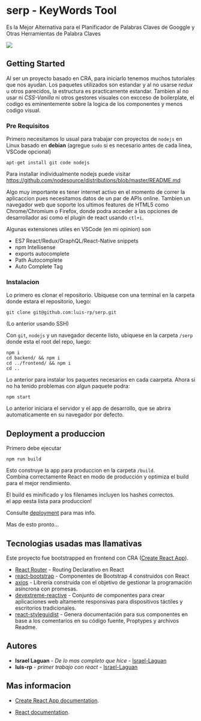 # serp - KeyWords Tool

Es la Mejor Alternativa para el Planificador de Palabras Claves de Googgle y Otras Herramientas de Palabra Claves

<img src='https://cdn.glitch.com/ed38e511-b719-4c3a-abfd-47bc110ddac1%2Fthumbnails%2FHome.png?1548100758734'/>

## Getting Started

Al ser un proyecto basado en CRA, para iniciarlo tenemos muchos tutoriales que nos ayudan. Los paquetes utilizados son estandar y al no usarse *redux* u otros parecidos, la estructura es practicamente estandar. Tambien al no usar ni *CSS-Vanilla* ni otros gestores visuales con excceso de boilerplate, el codigo es eminentemente sobre la logica de los componentes y menos codigo visual.

### Pre Requisitos

Primero necesitamos lo usual para trabajar con proyectos de `nodejs` en Linux basado en **debian** (agregue `sudo` si es necesario antes de cada linea, VSCode opcional)

```
apt-get install git code nodejs
```

Para installar individualmente nodejs puede visitar https://github.com/nodesource/distributions/blob/master/README.md

Algo muy importante es tener internet activo en el momento de correr la aplicaccion pues necesitamos datos de un par de APIs online. Tambien un navegador web que soporte los ultimos features de HTML5 como Chrome/Chromium o Firefox, donde podra acceder a las opciones de desarrollador asi como el plugin de react usando `ctl+i`.

Algunas extensiones utiles en VSCode (en mi opinion) son 

* ES7 React/Redux/GraphQL/React-Native snippets
* npm Intellisense
* exports autocomplete
* Path Autocomplete
* Auto Complete Tag



### Instalacion

Lo primero es clonar el repositorio. Ubiquese con una terminal en la carpeta donde estara el repositorio, luego:

```
git clone git@github.com:luis-rp/serp.git
```

(Lo anterior usando SSH)

Con `git`, `nodejs` y un navegador decente listo, ubiquese en la carpeta `/serp` donde esta el root del repo, luego:

```
npm i
cd backend/ && npm i
cd ../frontend/ && npm i
cd ..
```

Lo anterior para instalar los paquetes necesarios en cada caarpeta. Ahora si no ha tenido problemas con algun paquete podra:

```
npm start
```

Lo anterior iniciara el servidor y el app de desarrollo, que se abrira automaticamente en su navegador por defecto.

<!-- ## Running the tests

Explain how to run the automated tests for this system

### Break down into end to end tests

Explain what these tests test and why

```
Give an example
```

### And coding style tests

Explain what these tests test and why

```
Give an example
``` -->

## Deployment a produccion

Primero debe ejecutar

```
npm run build
```

Esto construye la app para produccion en la carpeta `/build`.<br>
Combina correctamente React en modo de producción y optimiza el build para el mejor rendimiento.

El build es minificado y los filenames incluyen los hashes correctos.<br>
el app eesta lista para produccion!

Consulte [deployment](https://facebook.github.io/create-react-app/docs/deployment) para mas info.

Mas de esto pronto...

## Tecnologias usadas mas llamativas

Este proyecto fue bootstrapped en frontend con CRA ([Create React App](https://github.com/facebook/create-react-app)).

* [React Router](https://github.com/ReactTraining/react-router) - Routing Declarativo en React 
* [react-bootstrap](https://github.com/react-bootstrap/react-bootstrap) - Componentes de Bootstrap 4 construidos con React 
* [axios](https://github.com/axios/axios) - Librería construida con el objetivo de gestionar la programación asíncrona con promesas.
* [devextreme-reactive](https://github.com/DevExpress/devextreme-reactive) - Conjunto de componentes para crear aplicaciones web altamente responsivas para dispositivos táctiles y escritorios tradicionales.
* [react-styleguidist](https://github.com/styleguidist/react-styleguidist) - Genera documentación para sus componentes en base a los comentarios en su código fuente, Proptypes y archivos Readme.

<!-- ## Contribuciones

Please read [CONTRIBUTING.md](https://gist.github.com/PurpleBooth/b24679402957c63ec426) for details on our code of conduct, and the process for submitting pull requests to us.

## Versioning

We use [SemVer](http://semver.org/) for versioning. For the versions available, see the [tags on this repository](https://github.com/your/project/tags).  -->

## Autores

* **Israel Laguan** - *De lo mas completo que hice* - [Israel-Laguan](https://github.com/Israel-Laguan)
* **luis-rp** - *primer trabajo con react* - [Israel-Laguan](https://github.com/luis-rp)

<!-- See also the list of [contributors](https://github.com/your/project/contributors) who participated in this project. -->

<!-- ## License

This project is licensed under the MIT License - see the [LICENSE.md](LICENSE.md) file for details

## Acknowledgments

* Hat tip to anyone whose code was used
* Inspiration
* etc -->



## Mas informacion

 * [Create React App documentation](https://facebook.github.io/create-react-app/docs/getting-started).

* [React documentation](https://reactjs.org/).
